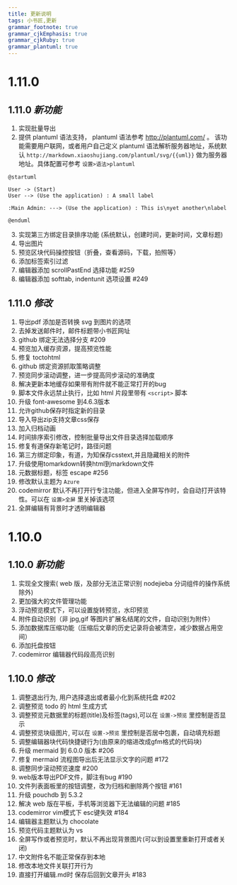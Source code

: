 ```yaml
---
title: 更新说明
tags: 小书匠,更新
grammar_footnote: true
grammar_cjkEmphasis: true
grammar_cjkRuby: true
grammar_plantuml: true
---
```



# 1.11.0

## 1.11.0 _新功能_

1. 实现批量导出
2. 提供 plantuml 语法支持， plantuml 语法参考 http://plantuml.com/ 。 该功能需要用户联网，或者用户自己定义 plantuml 语法解析服务器地址，系统默认 `http://markdown.xiaoshujiang.com/plantuml/svg/{{uml}}` 做为服务器地址。具体配置可参考 `设置>语法>plantuml`

``` plantuml!
@startuml

User -> (Start)
User --> (Use the application) : A small label

:Main Admin: ---> (Use the application) : This is\nyet another\nlabel

@enduml
```

3. 实现第三方绑定目录排序功能 (系统默认，创建时间，更新时间，文章标题)
4. 导出图片
5. 预览区块代码操控按钮（折叠，查看源码，下载，拍照等）
6. 添加标签索引过滤
7. 编辑器添加 scrollPastEnd 选择功能  #259
8. 编辑器添加 softtab, indentunit 选项设置 #249

## 1.11.0 _修改_

1. 导出pdf 添加是否转换 svg 到图片的选项
2. 去掉发送邮件时，邮件标题带小书匠网址
3. github 绑定无法选择分支 #209
4. 预览加入缓存资源，提高预览性能
5. 修复 toctohtml
6. github 绑定资源抓取策略调整
7. 预览同步滚动调整，进一步提高同步滚动的准确度
8. 解决更新本地缓存如果带有附件就不能正常打开的bug
9. 脚本文件永远禁止执行，比如 html 片段里带有 `<script>` 脚本 
10. 升级 font-awesome 到4.6.3版本
11. 允许github保存时指定新的目录
12. 导入导出zip支持文章css保存
13. 加入归档动画
14. 时间排序索引修改，控制批量导出文件目录选择加载顺序
15. 修复有道保存新笔记时，路径问题
16. 第三方绑定印象，有道，为知保存csstext,并且隐藏相关的附件
17. 升级使用tomarkdown转换html到markdown文件
18. 元数据标题，标签 escape  #256
19. 修改默认主题为 `Azure`
20. codemirror 默认不再打开行专注功能，但进入全屏写作时，会自动打开该特性。可以在 `设置>全屏` 里关掉该选项
21. 全屏编辑有背景时才透明编辑器

# 1.10.0

## 1.10.0 _新功能_

1. 实现全文搜索( web 版，及部分无法正常识别 nodejieba 分词组件的操作系统除外)
2. 更加强大的文件管理功能
3. 浮动预览模式下，可以设置旋转预览，水印预览
4. 附件自动识别（非 jpg,gif 等图片扩展名结尾的文件，自动识别为附件）
5. 添加数据库压缩功能（压缩后文章的历史记录将会被清空，减少数据占用空间）
6. 添加托盘按钮
7. codemirror 编辑器代码段高亮识别

## 1.10.0 _修改_

1. 调整退出行为, 用户选择退出或者最小化到系统托盘 #202
2. 调整预览 todo 的 html 生成方式
3. 调整预览元数据里的标题(title)及标签(tags),可以在 `设置->预览` 里控制是否显示
4. 调整预览块级图片, 可以在 `设置->预览` 里控制是否居中包裹，自动填充标题
5. 调整编辑器块代码快捷键行为(由原来的缩进改成gfm格式的代码块)
6. 升级 mermaid 到 6.0.0 版本 #206
7. 修复 mermaid 流程图导出后无法显示文字的问题 #172
8. 调整同步滚动预览速度 #200
9. web版本导出PDF文件，脚注有bug #190
10. 文件列表面板里的按钮调整，改为归档和删除两个按钮 #161
11. 升级 pouchdb 到 5.3.2
12. 解决 web 版在平板，手机等浏览器下无法编辑的问题 #185
13. codemirror vim模式下 esc键失效 #184
14. 编辑器主题默认为 chocolate
15. 预览代码主题默认为 vs
16. 全屏写作或者预览时，默认不再出现背景图片(可以到设置里重新打开或者关闭)
17. 中文附件名不能正常保存到本地
18. 修改本地文件关联打开行为
19. 直接打开编辑.md时 保存后回到文章开头 #183
